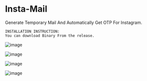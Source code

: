 # Insta-Mail
Generate Temporary Mail And Automatically Get OTP For Instagram.
```
INSTALLATION INSTRUCTION:
You can download Binary From the release.
```
![image](https://user-images.githubusercontent.com/83881453/168336212-6d3555db-7980-47ed-ae41-50f924aad5da.png)


![image](https://user-images.githubusercontent.com/83881453/168336267-713d7de0-fad0-42d5-85b4-afb79da2639b.png)


![image](https://user-images.githubusercontent.com/83881453/168336484-e697fbbe-3d3a-4525-994f-262ee43f9563.png)


![image](https://user-images.githubusercontent.com/83881453/168336634-ebcd214d-824a-469b-92fe-488701a5cb18.png)
